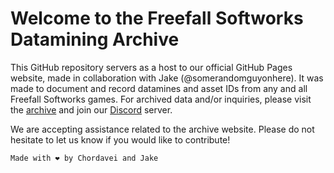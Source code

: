 # Welcome to the **Freefall Softworks Datamining Archive**

This GitHub repository servers as a host to our official GitHub Pages website, made in collaboration with Jake (@somerandomguyonhere). It was made to document and record datamines and asset IDs from any and all Freefall Softworks games. For archived data and/or inquiries, please visit the [archive](https://www.google.com) and join our [Discord](https://discord.gg/Fb4mvTZPK9) server.

We are accepting assistance related to the archive website. Please do not hesitate to let us know if you would like to contribute!

`Made with ❤️ by Chordavei and Jake`

